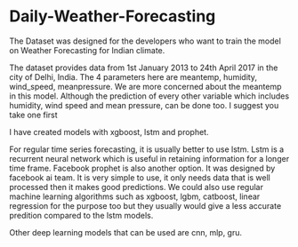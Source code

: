 # Daily-Weather-Forecasting

The Dataset was designed for the developers who want to train the model on Weather Forecasting for Indian climate. 

The dataset provides data from 1st January 2013 to 24th April 2017 in the city of Delhi, India. The 4 parameters here are
meantemp, humidity, wind_speed, meanpressure. We are more concerned about the meantemp in this model. Although the prediction of every other variable which includes humidity, wind speed and mean pressure, can be done too. I suggest you take one first

I have created models with xgboost, lstm and prophet. 

For regular time series forecasting, it is usually better to use lstm. Lstm is a recurrent neural network which is useful in retaining information for a longer time frame. Facebook prophet is also another option. It was designed by facebook ai team. It is very simple to use, it only needs data that is well processed then it makes good predictions. We could also use regular machine learning algorithms such as xgboost, lgbm, catboost, linear regression for the purpose too but they usually would give a less accurate predition compared to the lstm models.

Other deep learning models that can be used are cnn, mlp, gru.
